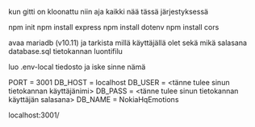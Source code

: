kun gitti on kloonattu niin aja kaikki nää tässä järjestyksessä

npm init
npm install express
npm install dotenv
npm install cors

avaa mariadb (v10.11) ja tarkista millä käyttäjällä olet sekä mikä salasana
database.sql tietokannan luontifilu

luo .env-local tiedosto ja iske sinne nämä 

PORT = 3001
DB_HOST = localhost
DB_USER = <tänne tulee sinun tietokannan käyttäjänimi>
DB_PASS = <tänne tulee sinun tietokannan käyttäjän salasana>
DB_NAME = NokiaHqEmotions

localhost:3001/
